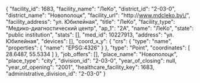 {
    "facility_id": 1683,
    "facility_name": "ЛеКо",
    "district_id": "2-03-0",
    "district_name": "Новополоцк",
    "facility_url": "http:\/\/www.mdcleko.by\/",
    "facility_address": "ул. Юбилейная",
    "title": "ЛеКо",
    "facility_type": "Медико-диагностический центр",
    "ap_1": "2А",
    "name": "ЛеКо",
    "state": "public institution",
    "stats": [],
    "med_id": 10227913,
    "address": "ул. Юбилейная",
    "devices": [],
    "coord_x_y": {
        "crs": {
            "type": "name",
            "properties": {
                "name": "EPSG:4326"
            }
        },
        "type": "Point",
        "coordinates": [
            28.6487,
            55.5334
        ]
    },
    "job_offers": [],
    "place_name": "Новополоцк",
    "place_type": "city",
    "division_id": "2-03-0",
    "year_of_closing": null,
    "year_of_opening": "2001",
    "healthcare_facility_key": 1683,
    "administrative_division_id": "2-03-0"
}